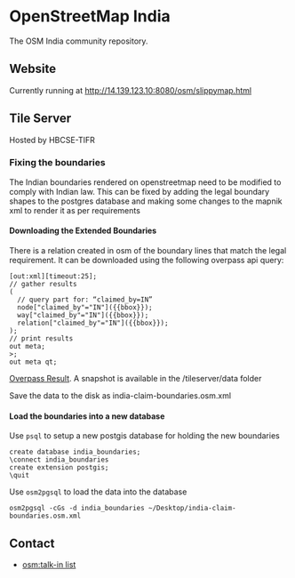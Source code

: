 # OpenStreetMap India
The OSM India community repository.

## Website
Currently running at http://14.139.123.10:8080/osm/slippymap.html

## Tile Server
Hosted by HBCSE-TIFR

### Fixing the boundaries
The Indian boundaries rendered on openstreetmap need to be modified to comply with Indian law. This can be fixed by adding the legal boundary shapes to the postgres database and making some changes to the mapnik xml to render it as per requirements

#### Downloading the Extended Boundaries
There is a relation created in osm of the boundary lines that match the legal requirement. It can be  downloaded using the following overpass api query:
```
[out:xml][timeout:25];
// gather results
(
  // query part for: “claimed_by=IN”
  node["claimed_by"="IN"]({{bbox}});
  way["claimed_by"="IN"]({{bbox}});
  relation["claimed_by"="IN"]({{bbox}});
);
// print results
out meta;
>;
out meta qt;
```
[Overpass Result](http://overpass-turbo.eu/s/82S). A snapshot is available in the /tileserver/data folder

Save the data to the disk as india-claim-boundaries.osm.xml

#### Load the boundaries into a new database
Use ```psql``` to setup a new postgis database for holding the new boundaries

```
create database india_boundaries;
\connect india_boundaries
create extension postgis;
\quit
```

Use ```osm2pgsql``` to load the data into the database
```
osm2pgsql -cGs -d india_boundaries ~/Desktop/india-claim-boundaries.osm.xml
```


## Contact
* [osm:talk-in list](https://lists.openstreetmap.org/listinfo/talk-in)